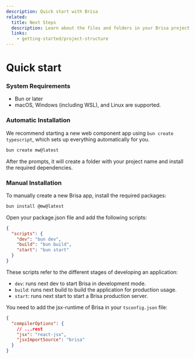 ```yaml
---
description: Quick start with Brisa
related:
  title: Next Steps
  description: Learn about the files and folders in your Brisa project.
  links:
    - getting-started/project-structure
---
```


# Quick start

### System Requirements

- Bun [<w-badge type="tip" text="1.1.40" />](https://bun.sh/) or later
- macOS, Windows (including WSL), and Linux are supported.

### Automatic Installation

We recommend starting a new web component app using `bun create typescript`, which sets up everything automatically for you.

```sh
bun create mw@latest
```

After the prompts, it will create a folder with your project name and install the required dependencies.

### Manual Installation

To manually create a new Brisa app, install the required packages:

```sh
bun install @mw@latest
```

Open your package.json file and add the following scripts:

```json
{
  "scripts": {
    "dev": "bun dev",
    "build": "bun build",
    "start": "bun start"
  }
}
```

These scripts refer to the different stages of developing an application:

- `dev`: runs next dev to start Brisa in development mode.
- `build`: runs next build to build the application for production usage.
- `start`: runs next start to start a Brisa production server.

You need to add the jsx-runtime of Brisa in your `tsconfig.json` file:

```json
{
  "compilerOptions": {
    // ...rest
    "jsx": "react-jsx",
    "jsxImportSource": "brisa"
  }
}
```
